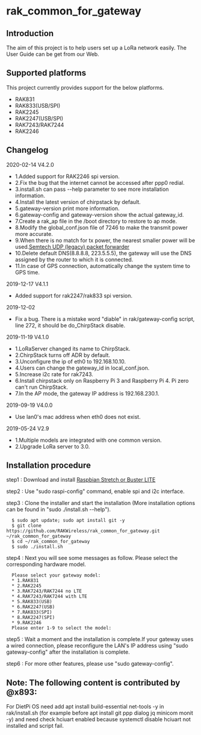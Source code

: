 # rak_common_for_gateway

##	Introduction 

The aim of this project is to help users set up a LoRa network easily. The User Guide can be get from our Web.

##	Supported platforms

This project currently provides support for the below platforms.
* RAK831
* RAK833(USB/SPI)
* RAK2245
* RAK2247(USB/SPI)
* RAK7243/RAK7244
* RAK2246

##	Changelog
2020-02-14 V4.2.0
* 1.Added support for RAK2246 spi version.
* 2.Fix the bug that the internet cannot be accessed after ppp0 redial.
* 3.install.sh can pass --help parameter to see more installation information.
* 4.Install the latest version of chirpstack by default.
* 5.gateway-version print more information.
* 6.gateway-config and gateway-version show the actual gateway_id.
* 7.Create a rak_ap file in the /boot directory to restore to ap mode.
* 8.Modify the global_conf.json file of 7246 to make the transmit power more accurate.
* 9.When there is no match for tx power, the nearest smaller power will be used.[Semtech UDP (legacy) packet forwarder](https://github.com/Lora-net/packet_forwarder/blob/master/lora_pkt_fwd/src/lora_pkt_fwd.c#L2517-L2527) 
* 10.Delete default DNS(8.8.8.8, 223.5.5.5), the gateway will use the DNS assigned by the router to which it is connected.
* 11.In case of GPS connection, automatically change the system time to GPS time.

2019-12-17 V4.1.1
* Added support for rak2247/rak833 spi version.

2019-12-02
* Fix a bug. There is a mistake word "diable" in rak/gateway-config script, line 272, it should be do_ChirpStack disable.

2019-11-19 V4.1.0
* 1.LoRaServer changed its name to ChirpStack.
* 2.ChirpStack turns off ADR by default.
* 3.Unconfigure the ip of eth0 to 192.168.10.10.
* 4.Users can change the gateway_id in local_conf.json.
* 5.Increase i2c rate for rak7243.
* 6.Install chirpstack only on Raspberry Pi 3 and Raspberry Pi 4. Pi zero can't run ChirpStack.
* 7.In the AP mode, the gateway IP address is 192.168.230.1.

2019-09-19 V4.0.0
* Use lan0's mac address when eth0 does not exist.

2019-05-24 V2.9

* 1.Multiple models are integrated with one common version.
* 2.Upgrade LoRa server to 3.0.

##	Installation procedure

step1 : Download and install [Raspbian Stretch or Buster LITE](https://www.raspberrypi.org/downloads/raspbian/) 

step2 : Use "sudo raspi-config" command, enable spi and i2c interface.

step3 : Clone the installer and start the installation (More installation options can be found in "sudo ./install.sh --help").

      $ sudo apt update; sudo apt install git -y
      $ git clone https://github.com/RAKWireless/rak_common_for_gateway.git ~/rak_common_for_gateway
      $ cd ~/rak_common_for_gateway
      $ sudo ./install.sh

step4 : Next you will see some messages as follow. Please select the corresponding hardware model.

      Please select your gateway model:
      *	1.RAK831
      *	2.RAK2245
      *	3.RAK7243/RAK7244 no LTE
      *	4.RAK7243/RAK7244 with LTE
      *	5.RAK833(USB)
      *	6.RAK2247(USB)
      *	7.RAK833(SPI)
      *	8.RAK2247(SPI)
      *	9.RAK2246
      Please enter 1-9 to select the model:

step5 : Wait a moment and the installation is complete.If your gateway uses a wired connection, please reconfigure the LAN's IP address using "sudo gateway-config" after the installation is complete.

step6 : For more other features, please use "sudo gateway-config".




##  Note: The following content is contributed by @x893:

For DietPi OS need add
apt install build-essential net-tools -y
in rak/install.sh (for example before apt install git ppp dialog jq minicom monit -y)
and need check hciuart enabled because
systemctl disable hciuart
not installed and script fail.
